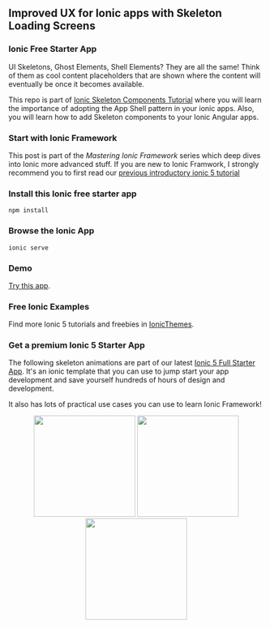 ## Improved UX for Ionic apps with Skeleton Loading Screens

### Ionic Free Starter App
UI Skeletons, Ghost Elements, Shell Elements? They are all the same! Think of them as cool content placeholders that are shown where the content will eventually be once it becomes available. 

This repo is part of [Ionic Skeleton Components Tutorial](https://ionicthemes.com/tutorials/about/improved-ux-for-ionic-apps-with-skeleton-loading-screens) where you will learn the importance of adopting the App Shell pattern in your ionic apps. Also, you will learn how to add Skeleton components to your Ionic Angular apps.

### Start with Ionic Framework
This post is part of the *Mastering Ionic Framework* series which deep dives into Ionic more advanced stuff. If you are new to Ionic Framwork, I strongly recommend you to first read our [previous introductory ionic 5 tutorial](https://ionicthemes.com/tutorials/about/ionic5-tutorial-migration-and-starter)

### Install this Ionic free starter app
```
npm install
```

### Browse the Ionic App
```
ionic serve
```

### Demo
[Try this app](https://ionic-4-app-shell.firebaseapp.com/home).

### Free Ionic Examples
Find more Ionic 5 tutorials and freebies in [IonicThemes](https://ionicthemes.com/tutorials).

### Get a premium Ionic 5 Starter App
The following skeleton animations are part of our latest [Ionic 5 Full Starter App](https://ionicthemes.com/product/ionic5-full-starter-app). It's an ionic template that you can use to jump start your app development and save yourself hundreds of hours of design and development.

It also has lots of practical use cases you can use to learn Ionic Framework! 


<p align="center">
<img src="https://thumbs.gfycat.com/MadeupDelayedGrassspider.webp" width="200">
<img src="https://thumbs.gfycat.com/ZigzagOblongBittern.webp" width="200">
<img src="https://thumbs.gfycat.com/DescriptiveComposedKingfisher.webp" width="200">
</p>
